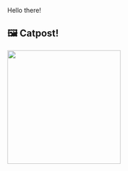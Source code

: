 Hello there!



## 🖼️ Catpost!

<sub>
    <img src="https://cdn2.thecatapi.com/images/5r4.jpg" height="256">
</sub>

